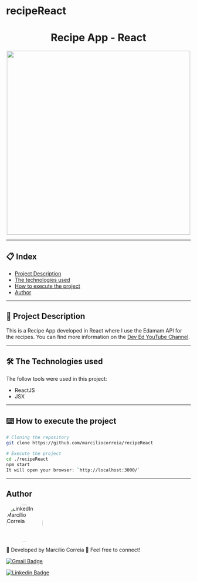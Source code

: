 # recipeReact
 
<h1 align="center">Recipe App - React</h1>
 <p align="center">
  <img src="https://user-images.githubusercontent.com/49158754/101897179-0df78c80-3ba2-11eb-8552-0d5aa27c5a41.gif" width="500"/>
 </p>
 
---
## 📋 Index
- [Project Description](#-Project-Description)
- [The technologies used](#-The-Technologies-used)
- [How to execute the project](#-How-to-execute-the-project)
- [Author](#-Author)

---
<a name="-Project-Description"></a>
## 🚀 Project Description
<p>This is a Recipe App developed in React where I use the Edamam API for the recipes. You can find more information on the <a href="https://www.youtube.com/watch?v=pCA4qpQDZD8&ab_channel=DevEd">Dev Ed YouTube Channel</a>.</p>

--- 
<a name="-The-Technologies-used"></a>
## 🛠️ The Technologies used 

The follow tools were used in this project:
* ReactJS
* JSX

---
<a name="-How-to-execute-the-project"></a>
## ⌨️ How to execute the project

```bash
# Cloning the repository
git clone https://github.com/marciliocorreia/recipeReact

# Execute the project
cd ./recipeReact
npm start
It will open your browser: `http://localhost:3000/`
```

---
<a name="-Author"></a>
## Author
<a href="https://www.linkedin.com/in/marciliocorreia/" title="MarcilioCorreia"><img style="border-radius: 50%;" src="https://avatars0.githubusercontent.com/u/49158754?s=460&u=8d2c3e8f7e3441a6b150758a720e7e4379e36407&v=4" width="100px;" alt="LinkedIn Marcílio Correia"/></a>

🚀 Developed by Marcílio Correia 👋 Feel free to connect!


[![Gmail Badge](https://img.shields.io/badge/-marcilio.msc@gmail.com-c14438?style=flat-square&logo=Gmail&logoColor=white&link=mailto:marcilio.msc@gmail.com)](mailto:marcilio.msc@gmail.com)


<a href="https://www.linkedin.com/in/marciliocorreia/">![Linkedin Badge](https://img.shields.io/badge/linkedin-%230077B5.svg?&style=for-the-badge&logo=linkedin&logoColor=white&link=https://www.linkedin.com/in/marciliocorreia/)</a>
